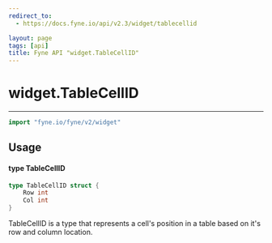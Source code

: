 ```yaml
---
redirect_to:
  - https://docs.fyne.io/api/v2.3/widget/tablecellid

layout: page
tags: [api]
title: Fyne API "widget.TableCellID"
---
```



# widget.TableCellID
---
```go
import "fyne.io/fyne/v2/widget"
```

## Usage

#### type TableCellID

```go
type TableCellID struct {
	Row int
	Col int
}
```

TableCellID is a type that represents a cell's position in a table based on it's row and column location.
